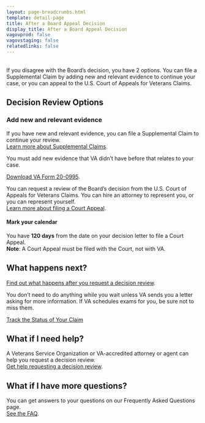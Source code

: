 ```yaml
---
layout: page-breadcrumbs.html
template: detail-page
title: After a Board Appeal Decision
display_title: After a Board Appeal Decision
vagovprod: false
vagovstaging: false
relatedlinks: false
---
```

<br>
<div itemprop="description" class="va-introtext">
If you disagree with the Board’s decision, you have 2 options. You can file a Supplemental Claim by adding new and relevant evidence to continue your case, or you can appeal to the U.S. Court of Appeals for Veterans Claims.
</div>

## Decision Review Options

### Add new and relevant evidence

If you have new and relevant evidence, you can file a Supplemental Claim to continue your review.
<br> 
[Learn more about Supplemental Claims](/decision-reviews/supplemental-claim/).  

<div class ="vads-u-display--flex vads-u-margin-y--1">
  <div class="vads-u-flex--auto">
    <span class="heading-level-3" style="margin-right: 1.5rem"><i class="far fa-copy"></i></span>
  </div>
  <div class="vads-u-flex--1">  
      You must add new evidence that VA didn’t have before that relates to your case.
  </div>
</div>  

[Download VA Form 20-0995](#).

You can request a review of the Board’s decision from the U.S. Court of Appeals for Veterans Claims. You can hire an attorney to represent you, or you can represent yourself.  
<a href="#">Learn more about filing a Court Appeal</a>.

<div class="usa-alert usa-alert-info">
  <div class="usa-alert-body">
    <h4 class="usa-alert-heading">
      Mark your calendar 
    </h4>
    <p class="usa-alert-text">
      You have <b>120 days</b> from  the date on your decision letter to file a Court Appeal. 
      <br>
      <b>Note</b>: A Court Appeal must be filed with the Court, not with VA.
    </p>
  </div>
</div>

## What happens next?
[Find out what happens after you request a decision review](/decision-reviews/after-you-request-review/).

You don’t need to do anything while you wait unless VA sends you a letter asking for more information. If VA schedules exams for you, be sure not to miss them.

<a href="/claim-or-appeal-status/" class="usa-button-primary">Track the Status of Your Claim </a>

## What if I need help?
A Veterans Service Organization or VA-accredited attorney or agent can help you request a decision review.
<br> 
[Get help requesting a decision review](/decision-reviews/get-help-with-review-request/).

## What if I have more questions?

You can get answers to your questions on our Frequently Asked Questions page.
<br>
[See the FAQ](/decision-reviews/faq/).